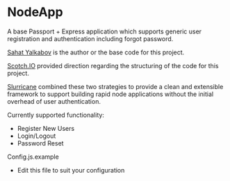 # NodeApp

A base Passport + Express application which supports generic user registration and authentication including forgot password.

[Sahat Yalkabov](http://sahatyalkabov.com/how-to-implement-password-reset-in-nodejs/) is the author or the base code for this project.

[Scotch.IO](https://scotch.io/tutorials/node-and-angular-to-do-app-application-organization-and-structure) provided direction regarding the structuring of the code for this project.

[Slurricane](https://github.com/slurricane) combined these two strategies to provide a clean and extensible framework to support building rapid node applications without the initial overhead of user authentication.

Currently supported functionality:
* Register New Users
* Login/Logout
* Password Reset

Config.js.example
* Edit this file to suit your configuration
